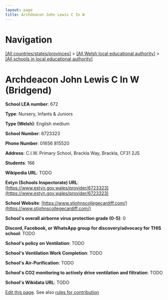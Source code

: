 ```yaml
---
layout: page
title: Archdeacon John Lewis C In W
---
```

# Navigation

[[All countries/states/provinces]](../../..) > [[All Welsh local educational authority]](../..) > [[All schools in local educational authority]](..)

# Archdeacon John Lewis C In W (Bridgend)

**School LEA number**: 672

**Type**: Nursery, Infants & Juniors

**Type (Welsh)**: English medium

**School Number**: 6723323

**Phone Number**: 01656 815520

**Address**: C.I.W. Primary School, Brackla Way, Brackla, CF31 2JS

**Students**: 166

**Wikipedia URL**: TODO

**Estyn (Schools Inspectorate) URL**: [https://www.estyn.gov.wales/provider/6723323](https://www.estyn.gov.wales/provider/6723323)

**School Website**: [https://www.stjohnscollegecardiff.com/](https://www.stjohnscollegecardiff.com/)

**School's overall airborne virus protection grade (0-5)**: 0

**Discord, Facebook, or WhatsApp group for discovery/advocacy for THIS school**: TODO

**School's policy on Ventilation**: TODO

**School's Ventilation Work Completion**: TODO

**School's Air-Purification**: TODO

**School's CO2 monitoring to actively drive ventilation and filtration**: TODO

**School's Wikidata URL**: TODO




[Edit this page](https://github.com/ventilate-schools/Wales/edit/prif/./Bridgend/Archdeacon_John_Lewis_C_In_W.md). See also [rules for contribution](../../../contribution-rules/)